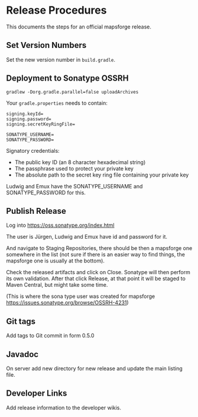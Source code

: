 # Release Procedures 

This documents the steps for an official mapsforge release.

Set Version Numbers
-------------------
Set the new version number in `build.gradle`.

Deployment to Sonatype OSSRH
----------------------------
```
gradlew -Dorg.gradle.parallel=false uploadArchives
```

Your `gradle.properties` needs to contain:
```
signing.keyId=
signing.password=
signing.secretKeyRingFile=

SONATYPE_USERNAME=
SONATYPE_PASSWORD=
```

Signatory credentials:
- The public key ID (an 8 character hexadecimal string)
- The passphrase used to protect your private key
- The absolute path to the secret key ring file containing your private key

Ludwig and Emux have the SONATYPE_USERNAME and SONATYPE_PASSWORD for this.

Publish Release
---------------
Log into https://oss.sonatype.org/index.html

The user is Jürgen, Ludwig and Emux have id and password for it.

And navigate to Staging Repositories, there should be then a mapsforge one somewhere in the list (not sure if there is an easier way to find things, the mapsforge one is usually at the bottom).

Check the released artifacts and click on Close. Sonatype will then perform its own validation. After that click Release, at that point it will be staged to Maven Central, but might take some time.

(This is where the sona type user was created for mapsforge https://issues.sonatype.org/browse/OSSRH-4231)

Git tags
--------
Add tags to Git commit in form 0.5.0

Javadoc
-------
On server add new directory for new release and update the main listing file.

Developer Links
---------------
Add release information to the developer wikis.
